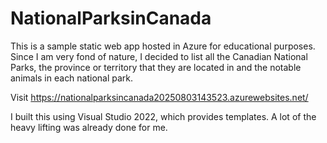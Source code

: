 # NationalParksinCanada
This is a sample static web app hosted in Azure for educational purposes. Since I am very fond of nature, I decided to list all the Canadian National Parks, the province or territory that they are located in and the notable animals in each national park.

Visit https://nationalparksincanada20250803143523.azurewebsites.net/

I built this using Visual Studio 2022, which provides templates. A lot of the heavy lifting was already done for me.
